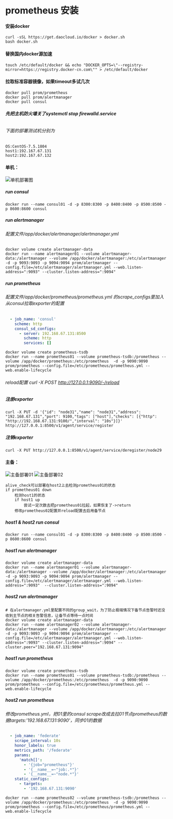# prometheus 安装
#### 安装docker
```shell
curl -sSL https://get.daocloud.io/docker > docker.sh  
bash docker.sh
```

#### 替换国内docker源加速  
```shell
touch /etc/default/docker && echo "DOCKER_OPTS=\"--registry-mirror=https://registry.docker-cn.com\"" > /etc/default/docker
```

#### 拉取标准容器镜像，如果timeout多试几次
```shell
docker pull prom/prometheus  
docker pull prom/alertmanager  
docker pull consul  
```

###### **先把主机防火墙关了systemctl stop firewalld.service**
###### 下面的部署测试机分别为
```shell
OS:CentOS-7.5.1804
host1:192.167.67.131  
host2:192.167.67.132
```
#### 单机：
![单机部署图](img/单机部署.svg)
##### run consul
```shell
docker run --name consul01 -d -p 8300:8300 -p 8400:8400 -p 8500:8500 -p 8600:8600 consul
```
##### run alertmanager
###### 配置文件/app/docker/alertmanager/alertmanager.yml
```shell
docker volume create alertmanager-data
docker run --name alertmanager01 --volume alertmanager-data:/alertmanager --volume /app/docker/alertmanager:/etc/alertmanager -d -p 9093:9093 -p 9094:9094 prom/alertmanager --config.file=/etc/alertmanager/alertmanager.yml --web.listen-address=":9093" --cluster.listen-address=":9094"
```
##### run prometheus
###### 配置文件/app/docker/prometheus/prometheus.yml 的scrape_configs里加入从consul拉取exporter的配置
```yaml
  - job_name: 'consul'
    scheme: http
    consul_sd_configs:
      - server: 192.168.67.131:8500
        scheme: http
        services: []
```
```shell
docker volume create prometheus-tsdb
docker run --name prometheus01 --volume prometheus-tsdb:/prometheus --volume /app/docker/prometheus:/etc/prometheus  -d -p 9090:9090  prom/prometheus --config.file=/etc/prometheus/prometheus.yml --web.enable-lifecycle
```
###### reload配置 curl -X POST http://127.0.0.1:9090/-/reload
##### 注册exporter
```shell
curl -X PUT -d '{"id": "node31","name": "node31","address": "192.168.67.131","port": 9100,"tags": ["host"],"checks": [{"http": "http://192.168.67.131:9100/","interval": "10s"}]}' http://127.0.0.1:8500/v1/agent/service/register
```
##### 注销exporter
```shell
curl -X PUT http://127.0.0.1:8500/v1/agent/service/deregister/node29
```
#### 主备：
![主备部署01](img/主备部署_01.svg)
![主备部署02](img/主备部署_02.svg)
```text
alive_check可以部署在host2上去检测prometheus01的状态
if prometheus01 down 
    检测host1的状态
    if host1 up
        尝试一定次数去把prometheus01拉起，如果恢复了->return
    修改prometheus02配置并reload配置去启用备节点
```
##### host1 & host2 run consul
```shell
docker run --name consul01 -d -p 8300:8300 -p 8400:8400 -p 8500:8500 -p 8600:8600 consul
```
##### host1 run alertmanager
```shell
docker volume create alertmanager-data
docker run --name alertmanager01 --volume alertmanager-data:/alertmanager --volume /app/docker/alertmanager:/etc/alertmanager -d -p 9093:9093 -p 9094:9094 prom/alertmanager --config.file=/etc/alertmanager/alertmanager.yml --web.listen-address=":9093"  --cluster.listen-address=":9094"
```
##### host2 run alertmanager
```shell
# 在alertmanager.yml里配置不同的group_wait，为了防止极端情况下备节点告警时还没收到主节点的相关告警信息，让备节点等待一点时间
docker volume create alertmanager-data
docker run --name alertmanager02 --volume alertmanager-data:/alertmanager --volume /app/docker/alertmanager:/etc/alertmanager -d -p 9093:9093 -p 9094:9094 prom/alertmanager --config.file=/etc/alertmanager/alertmanager.yml --web.listen-address=":9093" --cluster.listen-address=":9094" --cluster.peer="192.168.67.131:9094"
```
##### host1 run prometheus
```shell
docker volume create prometheus-tsdb
docker run --name prometheus01 --volume prometheus-tsdb:/prometheus --volume /app/docker/prometheus:/etc/prometheus  -d -p 9090:9090  prom/prometheus --config.file=/etc/prometheus/prometheus.yml --web.enable-lifecycle
```
##### host2 run prometheus
###### 修改prometheus.yml，把01里的consul scrape改成去拉01节点prometheus的数据targets:'192.168.67.131:9090'，同步01的数据
```yaml
  - job_name: 'federate'
    scrape_interval: 10s
    honor_labels: true
    metrics_path: '/federate'
    params:
      'match[]':
        - '{job="prometheus"}'
        - '{__name__=~"job:.*"}'
        - '{__name__=~"node.*"}'
    static_configs:
      - targets:
        - '192.168.67.131:9090'
```
```shell
docker run --name prometheus02 --volume prometheus-tsdb:/prometheus --volume /app/docker/prometheus:/etc/prometheus  -d -p 9090:9090  prom/prometheus --config.file=/etc/prometheus/prometheus.yml --web.enable-lifecycle
```

